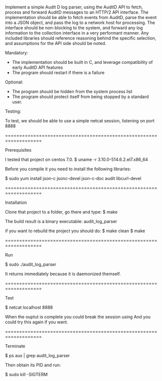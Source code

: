 Implement a simple Audit D log parser, using the AuditD API to fetch, process and forward AuditD messages to an HTTP/2 API interface.
The implementation should be able to fetch events from AuditD, parse the event into a JSON object, and pass the log to a network host for processing.
The interface should be non-blocking to the system, and forward any log information to the collection interface in a very performant manner.
Any included libraries should reference reasoning behind the specific selection, and assumptions for the API side should be noted.

Mandatory:

- The implementation should be built in C, and leverage compatibility of early AuditD API features
- The program should restart if there is a failure

Optional:

- The program should be hidden from the system process list
- The program should protect itself from being stopped by a standard user.

Testing:

To test, we should be able to use a simple netcat session, listening on port 8888

===================================================================

Prerequisites

I tested that project on centos 7.0.
$ uname -r
3.10.0-514.6.2.el7.x86_64


Before you compile it you need to install the following libraries:

$ sudo yum install json-c jsonc-devel json-c-doc audit libcurl-devel

===================================================================

Installation

Clone that project to a folder, go there and type:
$ make

The build result is a binary executable:
audit_log_parser

if you want to rebuild the project you should do:
$ make clean
$ make

===================================================================

Run

$ sudo ./audit_log_parser

It returns immediately because it is daemonized themself.


===================================================================

Test

$ netcat localhost 8888

When the ouptut is complete you could break the session using <CTRL-C>
And you could try this again if you want.


===================================================================

Terminate

$ ps aux | grep audit_log_parser

Then obtain its PID and run:

$ sudo kill -SIGTERM <PID>
